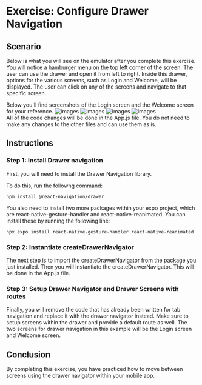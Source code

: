 # Exercise: Configure Drawer Navigation

## Scenario
Below is what you will see on the emulator after you complete this exercise. You will notice a hamburger menu on the top left corner of the screen. The user can use the drawer and open it from left to right. Inside this drawer, options for the various screens, such as Login and Welcome, will be displayed. The user can click on any of the screens and navigate to that specific screen.

Below you'll find screenshots of the Login screen and the Welcome screen for your reference.
![images](./img/drawer-1.png)
![images](./img/drawer-2.png)
![images](./img/drawer-3.png)
![images](./img/drawer-4.png)
<br>
All of the code changes will be done in the App.js file. You do not need to make any changes to the other files and can use them as is.

## Instructions
### Step 1: Install Drawer navigation
First, you will need to install the Drawer Navigation library.

To do this, run the followng command:
```
npm install @react-navigation/drawer

```

You also need to install two more packages within your expo project, which are  react-native-gesture-handler  and  react-native-reanimated. You can install these by running the following line:
```
npx expo install react-native-gesture-handler react-native-reanimated
```
### Step 2: Instantiate createDrawerNavigator
The next step is to import the createDrawerNavigator from the package you just installed. Then you will instantiate the  createDrawerNavigator. This will be done in the App.js file. 

### Step 3: Setup Drawer Navigator and Drawer Screens with routes
Finally, you will remove the code that has already been written for tab navigation and replace it with the drawer navigator instead. Make sure to setup screens within the drawer and provide a default route as well. The two screens for drawer navigation in this example will be the Login screen and Welcome screen.

## Conclusion
By completing this exercise, you have practiced how to move between screens using the drawer navigator within your mobile app.